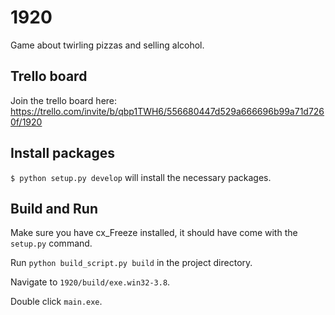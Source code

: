 # 1920

Game about twirling pizzas and selling alcohol.

## Trello board
Join the trello board here:
https://trello.com/invite/b/qbp1TWH6/556680447d529a666696b99a71d7260f/1920

## Install packages
`$ python setup.py develop` will install the necessary packages.

## Build and Run
Make sure you have cx_Freeze installed, it should have come with the `setup.py` command.

Run `python build_script.py build` in the project directory.

Navigate to `1920/build/exe.win32-3.8`.

Double click `main.exe`.
